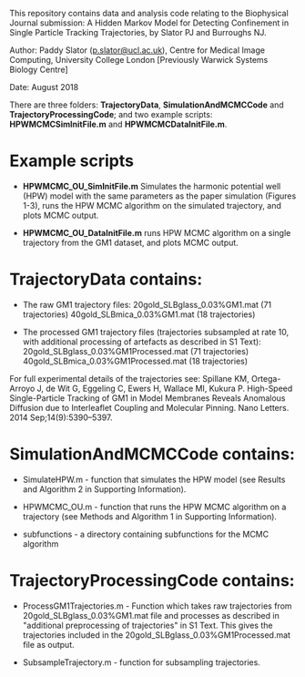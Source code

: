 This repository contains data and analysis code relating to the Biophysical Journal submission: 
A Hidden Markov Model for Detecting Confinement in Single Particle Tracking Trajectories, by Slator PJ and Burroughs NJ.

Author: Paddy Slator (p.slator@ucl.ac.uk), Centre for Medical Image Computing, University College London
[Previously Warwick Systems Biology Centre]

Date: August 2018

There are three folders: **TrajectoryData**, **SimulationAndMCMCCode** and **TrajectoryProcessingCode**;
and two example scripts: **HPWMCMCSimInitFile.m** and **HPWMCMCDataInitFile.m**.

# Example scripts

* **HPWMCMC_OU_SimInitFile.m** Simulates the harmonic potential well (HPW) model with the same parameters as the paper simulation (Figures 1-3), runs the HPW MCMC algorithm on the simulated trajectory, and plots MCMC output.

* **HPWMCMC_OU_DataInitFile.m** runs HPW MCMC algorithm on a single trajectory from the GM1 dataset, and plots MCMC output.


# TrajectoryData contains:

* The raw GM1 trajectory files:
20gold_SLBglass_0.03%GM1.mat (71 trajectories)
40gold_SLBmica_0.03%GM1.mat (18 trajectories)

* The processed GM1 trajectory files (trajectories subsampled at rate 10, with additional processing of artefacts as described in S1 Text):
20gold_SLBglass_0.03%GM1Processed.mat (71 trajectories)
40gold_SLBmica_0.03%GM1Processed.mat (18 trajectories)

For full experimental details of the trajectories see:
Spillane KM, Ortega-Arroyo J, de Wit G, Eggeling C, Ewers H, Wallace MI, Kukura P. High-Speed Single-Particle Tracking of GM1 in Model Membranes Reveals Anomalous Diffusion due to Interleaflet Coupling and Molecular Pinning. Nano Letters. 2014 Sep;14(9):5390–5397.



# SimulationAndMCMCCode contains:

* SimulateHPW.m - function that simulates the HPW model (see Results and Algorithm 2 in Supporting Information).

* HPWMCMC_OU.m - function that runs the HPW MCMC algorithm on a trajectory (see Methods and Algorithm 1 in Supporting Information).

* subfunctions - a directory containing subfunctions for the MCMC algorithm



# TrajectoryProcessingCode contains:

* ProcessGM1Trajectories.m - Function which takes raw trajectories from 20gold_SLBglass_0.03%GM1.mat file and processes as described in "additional preprocessing of trajectories" in S1 Text. This gives the trajectories included in the 20gold_SLBglass_0.03%GM1Processed.mat file as output.

* SubsampleTrajectory.m - function for subsampling trajectories.


